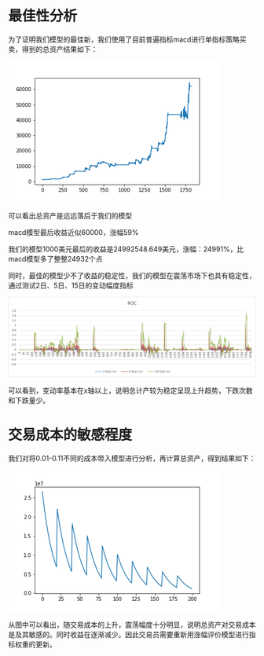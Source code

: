 # 最佳性分析

为了证明我们模型的最佳新，我们使用了目前普遍指标macd进行单指标策略买卖，得到的总资产结果如下：

![](../competition-code/macd总资产走势图.png)

可以看出总资产是远远落后于我们的模型

macd模型最后收益近似60000，涨幅59%

我们的模型1000美元最后的收益是24992548.649美元，涨幅：24991%，比macd模型多了整整24932个点

同时，最佳的模型少不了收益的稳定性，我们的模型在震荡市场下也具有稳定性，通过测试2日、5日、15日的变动幅度指标

![](../competition-code/总资产变动率指标.png)

可以看到，变动率基本在x轴以上，说明总计产较为稳定呈现上升趋势，下跌次数和下跌量少。



# 交易成本的敏感程度

我们对将0.01-0.11不同的成本带入模型进行分析，再计算总资产，得到结果如下：

![](../competition-code/不同手续费最大总资产走势图.png)

从图中可以看出，随交易成本的上升，震荡幅度十分明显，说明总资产对交易成本是及其敏感的。同时收益在逐渐减少。因此交易员需要重新用涨幅评价模型进行指标权重的更新。


